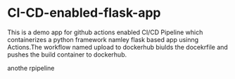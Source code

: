 # CI-CD-enabled-flask-app
This is a demo app for github actions enabled CI/CD Pipeline which containerizes a python  framework namley flask based app usinng Actions.The workflow named upload to dockerhub biulds the docekrfile and pushes the build container to dockerhub.

anothe rpipeline
